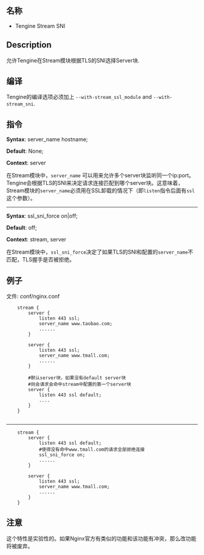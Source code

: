 ## 名称

* Tengine Stream SNI

## Description

允许Tengine在Stream模块根据TLS的SNI选择Server块.

## 编译

Tengine的编译选项必须加上 `--with-stream_ssl_module` and `--with-stream_sni`.

## 指令

**Syntax**:   server_name hostname;

**Default**:  None;

**Context**:  server

在Stream模块中，`server_name` 可以用来允许多个server块监听同一个ip:port。Tengine会根据TLS的SNI来决定请求连接匹配到哪个server块。这意味着，Stream模块的`server_name`必须用在SSL卸载的情况下（即`listen`指令后面有`ssl`这个参数）。

---

**Syntax**:   ssl_sni_force on|off;

**Default**:  off;

**Context**:  stream, server

在Stream模块中，`ssl_sni_force`决定了如果TLS的SNI和配置的`server_name`不匹配，TLS握手是否被拒绝。


## 例子

文件: conf/nginx.conf

```
    stream {
        server {
            listen 443 ssl;
            server_name www.taobao.com;
            ......
        }

        server {
            listen 443 ssl;
            server_name www.tmall.com;
            ......
        }
   
        #默认server块，如果没有default server块
        #则会请求会命中stream中配置的第一个server块
        server {
            listen 443 ssl default;
            .... 
        }
    }
    
```
---

```
    stream {
        server {
            listen 443 ssl default;
            #使得没有命中www.tmall.com的请求全部拒绝连接
            ssl_sni_force on;
            ......
        }

        server {
            listen 443 ssl;
            server_name www.tmall.com;
            ......
        }
    }

```

## 注意
这个特性是实验性的。如果Nginx官方有类似的功能和该功能有冲突，那么改功能将被废弃。
